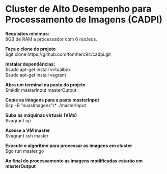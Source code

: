 <h1>Cluster de Alto Desempenho para Processamento de Imagens (CADPI)</h1>

<p><b>Requisitos mínimos:</b><br>
8GB de RAM e processador com 6 núcleos.</p>

<p><b>Faça o clone do projeto</b><br>
$git clone https://github.com/tomherc94/cadpi.git</p>

<p><b>Instalar dependências:</b><br>
$sudo apt-get install virtualbox<br>
$sudo apt-get install vagrant</p>


<p><b>Abra um terminal na pasta do projeto</b><br>
$mkdir masterInput masterOutput</p>

<p><b>Copie as imagens para a pasta masterInput</b><br>
$cp -R "suasImagens"/* ./masterInput</p>

<p><b>Suba as máquinas virtuais (VMs)</b><br>
$vagrant up</p>

<p><b>Acesse a VM master</b><br>
$vagrant ssh master</p>

<p><b>Execute o algoritmo para processar as imagens em cluster</b><br>
$go run master.go</p>

<p><b>Ao final do processamento as imagens modificadas estarão em masterOutput</b></p>
